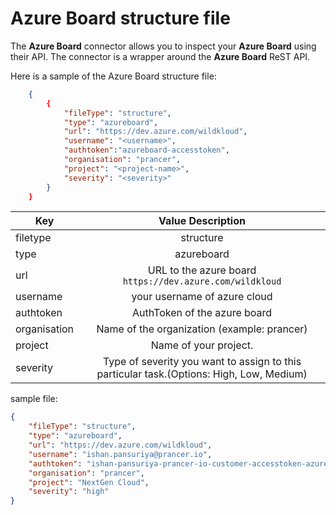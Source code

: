 # Azure Board structure file

The **Azure Board** connector allows you to inspect your **Azure Board** using their API. The connector is a wrapper around the **Azure Board** ReST API.

Here is a sample of the Azure Board structure file:

```json
    {
        {
            "fileType": "structure",
            "type": "azureboard",
            "url": "https://dev.azure.com/wildkloud",
            "username": "<username>",
            "authtoken":"azureboard-accesstoken",
            "organisation": "prancer",
            "project": "<project-name>",
            "severity": "<severity>"
        }
    }
```

| Key           |Value Description |
| ------------- |:-------------:   |
|filetype |structure|
|type|azureboard|
|url| URL to the azure board  `https://dev.azure.com/wildkloud`|
|username|your username of azure cloud|
|authtoken|AuthToken of the azure board|
|organisation|Name of the organization (example: prancer)|
|project|Name of your project.|
|severity|Type of severity you want to assign to this particular task.(Options: High, Low, Medium)|

sample file:

```json
{
    "fileType": "structure",
    "type": "azureboard",
    "url": "https://dev.azure.com/wildkloud",
    "username": "ishan.pansuriya@prancer.io",
    "authtoken": "ishan-pansuriya-prancer-io-customer-accesstoken-azureboard",
    "organisation": "prancer",
    "project": "NextGen Cloud",
    "severity": "high"
}
```
